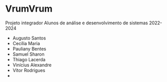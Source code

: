 # VrumVrum
Projeto integrador
Alunos de análise e desenvolvimento de sistemas 2022-2024

- Augusto Santos
- Cecília Maria
- Pauliany Bentes
- Samuel Sharon
- Thiago Lacerda
- Vinícius Alexandre
- Vítor Rodrigues
-